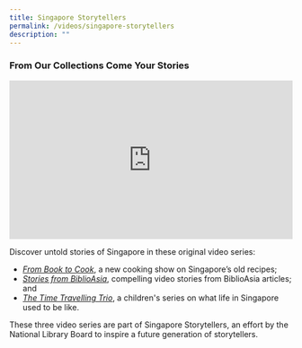 ```yaml
---
title: Singapore Storytellers
permalink: /videos/singapore-storytellers
description: ""
---
```

### From Our Collections Come Your Stories

<style>.embed-container {position: relative; padding-bottom: 56.25%; height: 0; overflow: hidden; max-width: 100%; } .embed-container iframe, .embed-container object, .embed-container embed { position: absolute; top: 0; left: 0; width: 100%; height: 100%; }</style><div class='embed-container'><iframe src='https://www.youtube.com/embed/uxkPlrtnkik' frameborder='0' allowfullscreen></iframe></div> 


Discover untold stories of Singapore in these original video series: 
* *[From Book to Cook](/videos/from-book-to-cook)*, a new cooking show on Singapore’s old recipes; 
* *[Stories from BiblioAsia](/videos/stories-from-biblioasia/)*, compelling video stories from  BiblioAsia articles; and
* [*The Time Travelling Trio*](https://go.gov.sg/nlb-timetravellingtrio), a children's series on what life in Singapore used to be like.

These three video series are part of Singapore Storytellers, an effort by the National Library Board to inspire a future generation of storytellers.
